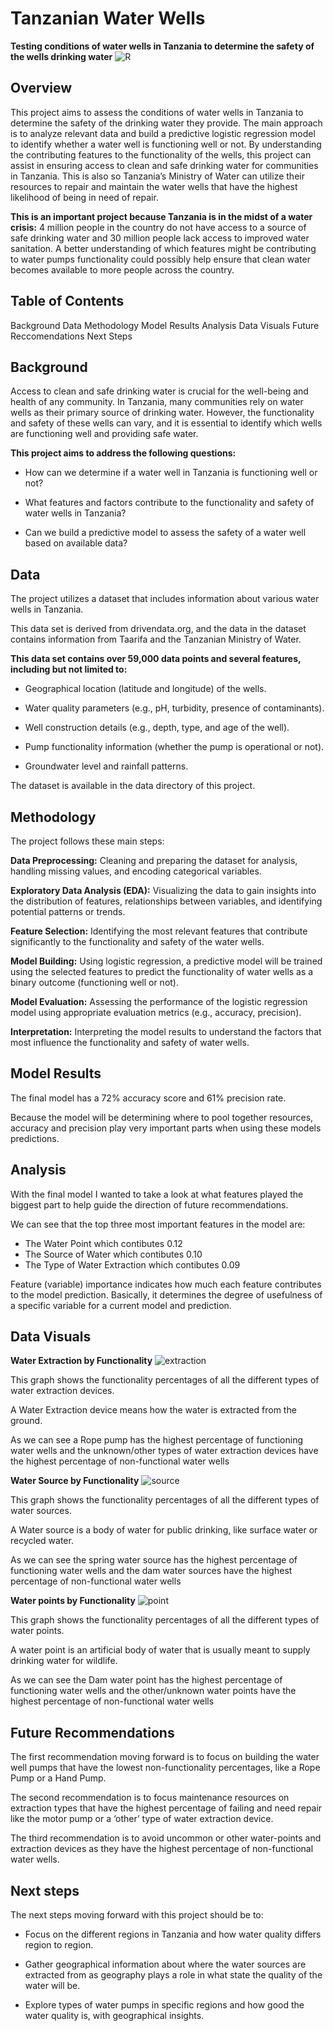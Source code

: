 # Tanzanian Water Wells
**Testing conditions of water wells in Tanzania to determine the safety of the wells drinking water**
![R](Images/R.jpg)


## Overview
This project aims to assess the conditions of water wells in Tanzania to determine the safety of the drinking water they provide. The main approach is to analyze relevant data and build a predictive logistic regression model to identify whether a water well is functioning well or not. 
By understanding the contributing features to the functionality of the wells, this project can assist in ensuring access to clean and safe drinking water for communities in Tanzania. This is also so Tanzania’s Ministry of Water can utilize their resources to repair and maintain the water wells that have the highest likelihood of being in need of repair.

**This is an important project because Tanzania is in the midst of a water crisis:**
4 million people in the country do not have access to a source of safe drinking water and 30 million people lack access to improved water sanitation. 
A better understanding of which features might be contributing to water pumps functionality could possibly help ensure that clean water becomes available to more people across the country.




## Table of Contents
Background
Data
Methodology
Model Results
Analysis
Data Visuals
Future Reccomendations
Next Steps



## Background
Access to clean and safe drinking water is crucial for the well-being and health of any community. In Tanzania, many communities rely on water wells as their primary source of drinking water. However, the functionality and safety of these wells can vary, and it is essential to identify which wells are functioning well and providing safe water.

**This project aims to address the following questions:**

- How can we determine if a water well in Tanzania is functioning well or not?

- What features and factors contribute to the functionality and safety of water wells in Tanzania?

- Can we build a predictive model to assess the safety of a water well based on available data?




## Data
The project utilizes a dataset that includes information about various water wells in Tanzania. 

This data set is derived from drivendata.org, and the data in the dataset contains information from Taarifa and the Tanzanian Ministry of Water.

**This data set contains over 59,000 data points and several features, including but not limited to:**

- Geographical location (latitude and longitude) of the wells.

- Water quality parameters (e.g., pH, turbidity, presence of contaminants).

- Well construction details (e.g., depth, type, and age of the well).

- Pump functionality information (whether the pump is operational or not).

- Groundwater level and rainfall patterns.

The dataset is available in the data directory of this project.




## Methodology
The project follows these main steps:

**Data Preprocessing:** Cleaning and preparing the dataset for analysis, handling missing values, and encoding categorical variables.

**Exploratory Data Analysis (EDA):** Visualizing the data to gain insights into the distribution of features, relationships between variables, and identifying potential patterns or trends.

**Feature Selection:** Identifying the most relevant features that contribute significantly to the functionality and safety of the water wells.

**Model Building:** Using logistic regression, a predictive model will be trained using the selected features to predict the functionality of water wells as a binary outcome (functioning well or not).

**Model Evaluation:** Assessing the performance of the logistic regression model using appropriate evaluation metrics (e.g., accuracy, precision).

**Interpretation:** Interpreting the model results to understand the factors that most influence the functionality and safety of water wells.




## Model Results
The final model has a 72% accuracy score and 61% precision rate.

Because the model will be determining where to pool together resources, accuracy and precision play very important parts when using these models predictions.




## Analysis
With the final model I wanted to take a look at what features played the biggest part to help guide the direction of future recommendations.

We can see that the top three most important features in the model are: 

- The Water Point which contibutes 0.12 
- The Source of Water which contibutes 0.10
- The Type of Water Extraction which contibutes 0.09

Feature (variable) importance indicates how much each feature contributes to the model prediction. Basically, it determines the degree of usefulness of a specific variable for a current model and prediction.




## Data Visuals
**Water Extraction by Functionality**
![extraction](Images/extraction.png)

This graph shows the functionality percentages of all the different types of water extraction devices.

A Water Extraction device means how the water is extracted from the ground.

As we can see a Rope pump has the highest percentage of functioning water wells and the unknown/other types of water extraction devices have the highest percentage of non-functional water wells


**Water Source by Functionality**
![source](Images/source.png)

This graph shows the functionality percentages of all the different types of water sources.

A Water source is a body of water for public drinking, like surface water or recycled water.

As we can see the spring water source has the highest percentage of functioning water wells and the dam water sources have the highest percentage of non-functional water wells


**Water points by Functionality**
![point](Images/point.png)

This graph shows the functionality percentages of all the different types of water points.

A water point is an artificial body of water that is usually meant to supply drinking water for wildlife.

As we can see the Dam water point has the highest percentage of functioning water wells and the other/unknown water points have the highest percentage of non-functional water wells




## Future Recommendations 
The first recommendation moving forward is to focus on building the water well pumps that have the lowest non-functionality percentages, like a Rope Pump or a Hand Pump.

The second recommendation is to focus maintenance resources on extraction types that have the highest percentage of failing and need repair like the motor pump or a ‘other’ type of water extraction device.

The third recommendation is to avoid uncommon or other water-points and extraction devices as they have the highest percentage of non-functional water wells.




## Next steps
The next steps moving forward with this project should be to:

- Focus on the different regions in Tanzania and how water quality differs region to region.

- Gather geographical information about where the water sources are extracted from as geography plays a role in what state the quality of the water will be.

- Explore types of water pumps in specific regions and how good the water quality is, with geographical insights.




